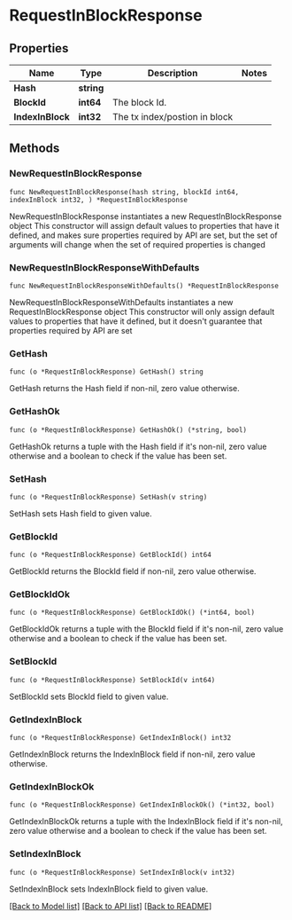 # RequestInBlockResponse

## Properties

Name | Type | Description | Notes
------------ | ------------- | ------------- | -------------
**Hash** | **string** |  | 
**BlockId** | **int64** | The block Id. | 
**IndexInBlock** | **int32** | The tx index/postion in block | 

## Methods

### NewRequestInBlockResponse

`func NewRequestInBlockResponse(hash string, blockId int64, indexInBlock int32, ) *RequestInBlockResponse`

NewRequestInBlockResponse instantiates a new RequestInBlockResponse object
This constructor will assign default values to properties that have it defined,
and makes sure properties required by API are set, but the set of arguments
will change when the set of required properties is changed

### NewRequestInBlockResponseWithDefaults

`func NewRequestInBlockResponseWithDefaults() *RequestInBlockResponse`

NewRequestInBlockResponseWithDefaults instantiates a new RequestInBlockResponse object
This constructor will only assign default values to properties that have it defined,
but it doesn't guarantee that properties required by API are set

### GetHash

`func (o *RequestInBlockResponse) GetHash() string`

GetHash returns the Hash field if non-nil, zero value otherwise.

### GetHashOk

`func (o *RequestInBlockResponse) GetHashOk() (*string, bool)`

GetHashOk returns a tuple with the Hash field if it's non-nil, zero value otherwise
and a boolean to check if the value has been set.

### SetHash

`func (o *RequestInBlockResponse) SetHash(v string)`

SetHash sets Hash field to given value.


### GetBlockId

`func (o *RequestInBlockResponse) GetBlockId() int64`

GetBlockId returns the BlockId field if non-nil, zero value otherwise.

### GetBlockIdOk

`func (o *RequestInBlockResponse) GetBlockIdOk() (*int64, bool)`

GetBlockIdOk returns a tuple with the BlockId field if it's non-nil, zero value otherwise
and a boolean to check if the value has been set.

### SetBlockId

`func (o *RequestInBlockResponse) SetBlockId(v int64)`

SetBlockId sets BlockId field to given value.


### GetIndexInBlock

`func (o *RequestInBlockResponse) GetIndexInBlock() int32`

GetIndexInBlock returns the IndexInBlock field if non-nil, zero value otherwise.

### GetIndexInBlockOk

`func (o *RequestInBlockResponse) GetIndexInBlockOk() (*int32, bool)`

GetIndexInBlockOk returns a tuple with the IndexInBlock field if it's non-nil, zero value otherwise
and a boolean to check if the value has been set.

### SetIndexInBlock

`func (o *RequestInBlockResponse) SetIndexInBlock(v int32)`

SetIndexInBlock sets IndexInBlock field to given value.



[[Back to Model list]](../README.md#documentation-for-models) [[Back to API list]](../README.md#documentation-for-api-endpoints) [[Back to README]](../README.md)


